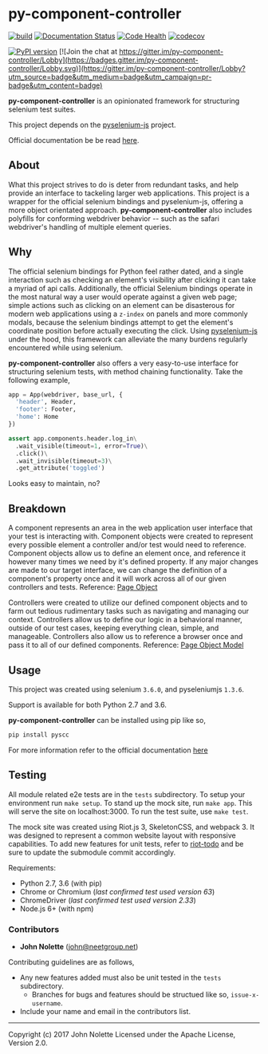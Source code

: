 # py-component-controller

[![build](https://travis-ci.org/neetjn/py-component-controller.svg?branch=master)](https://travis-ci.org/neetjn/py-component-controller)
[![Documentation Status](https://readthedocs.org/projects/py-component-controller/badge/?version=latest)](http://py-component-controller.readthedocs.io/en/latest/?badge=latest)
[![Code Health](https://landscape.io/github/neetjn/py-component-controller/master/landscape.svg?style=flat)](https://landscape.io/github/neetjn/py-component-controller/master)
[![codecov](https://codecov.io/gh/neetjn/py-component-controller/branch/master/graph/badge.svg)](https://codecov.io/gh/neetjn/py-component-controller)

[![PyPI version](https://badge.fury.io/py/pyscc.svg)](https://badge.fury.io/py/pyscc)
[![Join the chat at https://gitter.im/py-component-controller/Lobby](https://badges.gitter.im/py-component-controller/Lobby.svg)](https://gitter.im/py-component-controller/Lobby?utm_source=badge&utm_medium=badge&utm_campaign=pr-badge&utm_content=badge)

**py-component-controller** is an opinionated framework for structuring selenium test suites.

This project depends on the [pyselenium-js](https://github.com/neetjn/pyselenium-js) project.

Official documentation be be read [here](http://py-component-controller.readthedocs.io).

## About

What this project strives to do is deter from redundant tasks, and help provide an interface to tackeling larger web applications. This project is a wrapper for the official selenium bindings and pyselenium-js, offering a more object orientated approach. **py-component-controller** also includes polyfills for conforming webdriver behavior -- such as the safari webdriver's handling of multiple element queries.

## Why

The official selenium bindings for Python feel rather dated, and a single interaction such as checking an element's visibility after clicking it can take a myriad of api calls. Additionally, the official Selenium bindings operate in the most natural way a user would operate against a given web page; simple actions such as clicking on an element can be disasterous for modern web applications using a `z-index` on panels and more commonly modals, because the selenium bindings attempt to get the element's coordinate position before actually executing the click. Using [pyselenium-js](https://github.com/neetjn/pyselenium-js) under the hood, this framework can alleviate the many burdens regularly encountered while using selenium.

**py-component-controller** also offers a very easy-to-use interface for structuring selenium tests, with method chaining functionality. Take the following example,

```python
app = App(webdriver, base_url, {
  'header', Header,
  'footer': Footer,
  'home': Home
})

assert app.components.header.log_in\
  .wait_visible(timeout=1, error=True)\
  .click()\
  .wait_invisible(timeout=3)\
  .get_attribute('toggled')
```
Looks easy to maintain, no?

## Breakdown

A component represents an area in the web application user interface that your test is interacting with. Component objects were created to represent every possible element a controller and/or test would need to reference. Component objects allow us to define an element once, and reference it however many times we need by it's defined property. If any major changes are made to our target interface, we can change the definition of a component's property once and it will work across all of our given controllers and tests. Reference: [Page Object](http://selenium-python.readthedocs.io/page-objects.html)

Controllers were created to utilize our defined component objects and to farm out tedious rudimentary tasks such as navigating and managing our context. Controllers allow us to define our logic in a behavioral manner, outside of our test cases, keeping everything clean, simple, and manageable. Controllers also allow us to reference a browser once and pass it to all of our defined components. Reference: [Page Object Model](http://www.guru99.com/page-object-model-pom-page-factory-in-selenium-ultimate-guide.html)

## Usage

This project was created using selenium `3.6.0`, and pyseleniumjs `1.3.6`.

Support is available for both Python 2.7 and 3.6.

**py-component-controller** can be installed using pip like so,

```sh
pip install pyscc
```

For more information refer to the official documentation [here](http://py-component-controller.readthedocs.io)

## Testing

All module related e2e tests are in the `tests` subdirectory. To setup your environment run `make setup`. To stand up the mock site, run `make app`. This will serve the site on localhost:3000. To run the test suite, use `make test`.

The mock site was created using Riot.js 3, SkeletonCSS, and webpack 3. It was designed to represent a common website layout with responsive capabilities. To add new features for unit tests, refer to [riot-todo](https://github.com/neetjn/riot-todo) and be sure to update the submodule commit accordingly.

Requirements:
* Python 2.7, 3.6 (with pip)
* Chrome or Chromium (*last confirmed test used version 63*)
* ChromeDriver (*last confirmed test used version 2.33*)
* Node.js 6+ (with npm)

### Contributors

* **John Nolette** (john@neetgroup.net)

Contributing guidelines are as follows,

* Any new features added must also be unit tested in the `tests` subdirectory.
  * Branches for bugs and features should be structued like so, `issue-x-username`.
* Include your name and email in the contributors list.

---
Copyright (c) 2017 John Nolette Licensed under the Apache License, Version 2.0.
